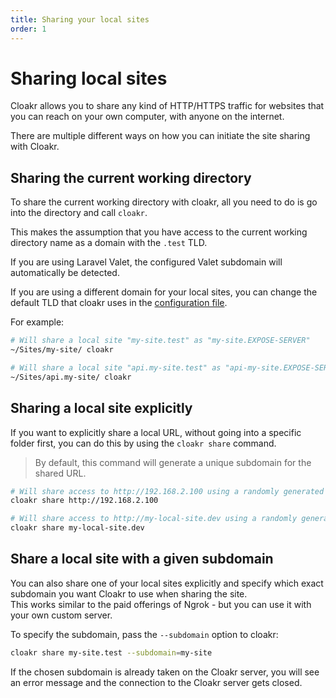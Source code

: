```yaml
---
title: Sharing your local sites
order: 1
---
```


# Sharing local sites

Cloakr allows you to share any kind of HTTP/HTTPS traffic for websites that you can reach on your own computer, with anyone on the internet.

There are multiple different ways on how you can initiate the site sharing with Cloakr. 

## Sharing the current working directory

To share the current working directory with cloakr, all you need to do is go into the directory and call `cloakr`.

This makes the assumption that you have access to the current working directory name as a domain with the `.test` TLD.  

If you are using Laravel Valet, the configured Valet subdomain will automatically be detected.

If you are using a different domain for your local sites, you can change the default TLD that cloakr uses in the [configuration file]().

For example: 

```bash
# Will share a local site "my-site.test" as "my-site.EXPOSE-SERVER"
~/Sites/my-site/ cloakr

# Will share a local site "api.my-site.test" as "api-my-site.EXPOSE-SERVER"
~/Sites/api.my-site/ cloakr
```

## Sharing a local site explicitly

If you want to explicitly share a local URL, without going into a specific folder first, you can do this by using the `cloakr share` command.

> By default, this command will generate a unique subdomain for the shared URL.

```bash
# Will share access to http://192.168.2.100 using a randomly generated subdomain
cloakr share http://192.168.2.100

# Will share access to http://my-local-site.dev using a randomly generated subdomain
cloakr share my-local-site.dev
```

## Share a local site with a given subdomain

You can also share one of your local sites explicitly and specify which exact subdomain you want Cloakr to use when sharing the site.  
This works similar to the paid offerings of Ngrok - but you can use it with your own custom server.

To specify the subdomain, pass the `--subdomain` option to cloakr:

```bash
cloakr share my-site.test --subdomain=my-site
```

If the chosen subdomain is already taken on the Cloakr server, you will see an error message and the connection to the Cloakr server gets closed.